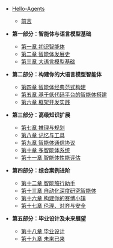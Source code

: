 - [Hello-Agents](./README.md)
  - [前言](./前言.md)
  
- **第一部分：智能体与语言模型基础**
  - [第一章 初识智能体](./chapter1/第一章%20初识智能体.md)
  - [第二章 智能体发展史](./chapter2/第二章%20智能体发展史.md)
  - [第三章 大语言模型基础](./chapter3/第三章%20大模型基础.md)

- **第二部分：构建你的大语言模型智能体**
  - [第四章 智能体经典范式构建](./chapter4/第四章%20智能体经典范式构建.md)
  - [第五章 基于低代码平台的智能体搭建](./chapter5/第五章%20基于低代码平台的智能体搭建.md)
  - [第六章 框架开发实践](./chapter6/第六章%20框架开发实践.md)

- **第三部分：高级知识扩展**
  - [第七章 推理与规划](./chapter7/第七章%20推理与规划.md)
  - [第八章 记忆与工具](./chapter8/第八章%20记忆与工具.md)
  - [第九章 智能体通信协议](./chapter9/第九章%20智能体通信协议.md)
  - [第十章 多智能体系统](./chapter10/第十章%20多智能体系统.md)
  - [第十一章 智能体性能评估](./chapter11/第十一章%20智能体性能评估.md)

- **第四部分：综合案例进阶**
  - [第十二章 智能旅行助手](./chapter12/第十二章%20智能旅行助手.md)
  - [第十三章 自动化深度研究智能体](./chapter13/第十三章%20自动化深度研究智能体.md)
  - [第十六章 构建你的赛博小镇](./chapter16/第十六章%20构建你的赛博小镇.md)
  - [第十七章 伦理、对齐与安全](./chapter17/第十七章%20伦理、对齐与安全.md)

- **第五部分：毕业设计及未来展望**
  - [第十八章 毕业设计](./chapter18/第十八章%20毕业设计.md)
  - [第十九章 未来已来](./chapter19/第十九章%20未来已来.md)
